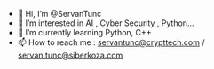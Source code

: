 - 👋 Hi, I’m @ServanTunc
- 👀 I’m interested in AI , Cyber Security , Python...
- 🌱 I’m currently learning Python, C++
- 📫 How to reach me : servantunc@crypttech.com / servan.tunc@siberkoza.com

<!---
ServanTunc/ServanTunc is a ✨ special ✨ repository because its `README.md` (this file) appears on your GitHub profile.
You can click the Preview link to take a look at your changes.
--->
